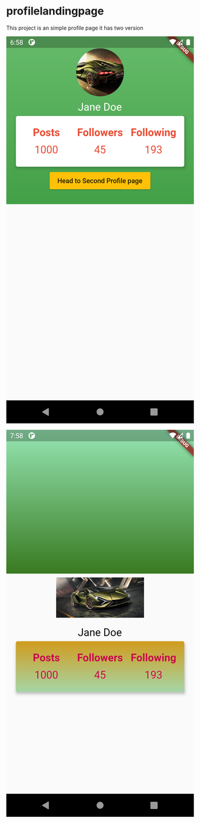 # profilelandingpage

This project is an simple profile page it has two version

![Alt text](/assets/Screenshot_1600522114.png)

![Alt text](/assets/Screenshot_1600525727.png)
